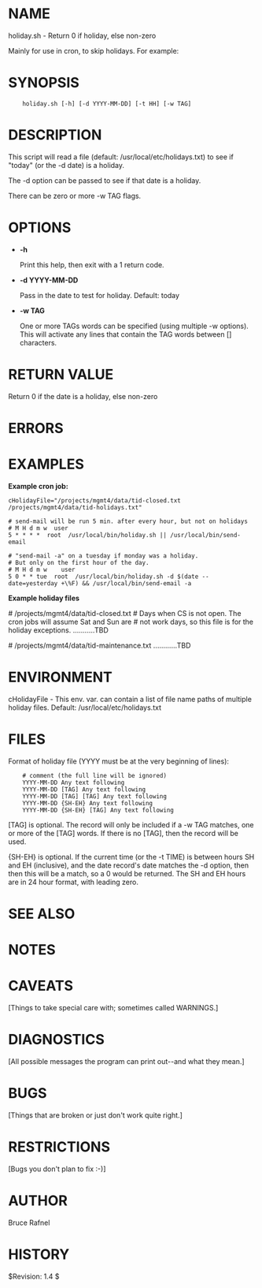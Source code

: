 # NAME

holiday.sh - Return 0 if holiday, else non-zero

Mainly for use in cron, to skip holidays.  For example:

# SYNOPSIS

        holiday.sh [-h] [-d YYYY-MM-DD] [-t HH] [-w TAG]

# DESCRIPTION

This script will read a file (default: /usr/local/etc/holidays.txt) to
see if "today" (or the -d date) is a holiday.

The -d option can be passed to see if that date is a holiday.

There can be zero or more -w TAG flags.

# OPTIONS

- **-h**

    Print this help, then exit with a 1 return code.

- **-d YYYY-MM-DD**

    Pass in the date to test for holiday.  Default: today

- **-w TAG**

    One or more TAGs words can be specified (using multiple -w options).
    This will activate any lines that contain the TAG words between \[\]
    characters.

# RETURN VALUE

Return 0 if the date is a holiday, else non-zero

# ERRORS

# EXAMPLES

**Example cron job:**

    cHolidayFile="/projects/mgmt4/data/tid-closed.txt /projects/mgmt4/data/tid-holidays.txt"

    # send-mail will be run 5 min. after every hour, but not on holidays
    # M H d m w  user
    5 * * * *  root  /usr/local/bin/holiday.sh || /usr/local/bin/send-email

    # "send-mail -a" on a tuesday if monday was a holiday.
    # But only on the first hour of the day.
    # M H d m w    user
    5 0 * * tue  root  /usr/local/bin/holiday.sh -d $(date --date=yesterday +\%F) && /usr/local/bin/send-email -a

**Example holiday files**

\# /projects/mgmt4/data/tid-closed.txt
\# Days when CS is not open. The cron jobs will assume Sat and Sun are
\# not work days, so this file is for the holiday exceptions.
...........TBD

\# /projects/mgmt4/data/tid-maintenance.txt
............TBD

# ENVIRONMENT

cHolidayFile - This env. var. can contain a list of file name paths of
multiple holiday files.  Default: /usr/local/etc/holidays.txt

# FILES

Format of holiday file (YYYY must be at the very beginning of lines):

        # comment (the full line will be ignored)
        YYYY-MM-DD Any text following
        YYYY-MM-DD [TAG] Any text following
        YYYY-MM-DD [TAG] [TAG] Any text following
        YYYY-MM-DD {SH-EH} Any text following
        YYYY-MM-DD {SH-EH} [TAG] Any text following

\[TAG\] is optional.  The record will only be included if a -w TAG
matches, one or more of the \[TAG\] words.  If there is no \[TAG\], then
the record will be used.

{SH-EH} is optional. If the current time (or the -t TIME) is between
hours SH and EH (inclusive), and the date record's date matches the -d
option, then then this will be a match, so a 0 would be returned.  The
SH and EH hours are in 24 hour format, with leading zero.

# SEE ALSO

# NOTES

# CAVEATS

\[Things to take special care with; sometimes called WARNINGS.\]

# DIAGNOSTICS

\[All possible messages the program can print out--and what they mean.\]

# BUGS

\[Things that are broken or just don't work quite right.\]

# RESTRICTIONS

\[Bugs you don't plan to fix :-)\]

# AUTHOR

Bruce Rafnel

# HISTORY

$Revision: 1.4 $
